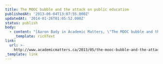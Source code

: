 ```yaml
---
title: The MOOC bubble and the attack on public education
publishedAt: '2013-06-04T13:07:55.000Z'
updatedAt: '2014-01-26T01:05:52.000Z'
status: publish
body:
  - content: "[Aaron Bady in Academic Matters, \"The MOOC bubble and the attack on public education\"](http://www.academicmatters.ca/2013/05/the-mooc-bubble-and-the-attack-on-public-education/):\n\n<ExtendedQuote>\n  And while MOOC-boosters like to deride the \x93sage on the stage\x94 model of education-delivery\x97as if crowded lecture halls are literally the only kind of classroom there is\x97most of the actually-existing MOOCs being marketed today are not much more than a massive and online version of that very same \x93sage on the stage\x94 model.\n</ExtendedQuote>\n\nThis is the ultimate irony in the new MOOC movement: they decry the elitism and lectures of the old model while essentially recreating those same structures in the new model. What's the quote? \"You become what you hate.\"? Something like that...\n"
    _template: richText
link:
  url: >-
    http://www.academicmatters.ca/2013/05/the-mooc-bubble-and-the-attack-on-public-education/
_template: link
---
```


